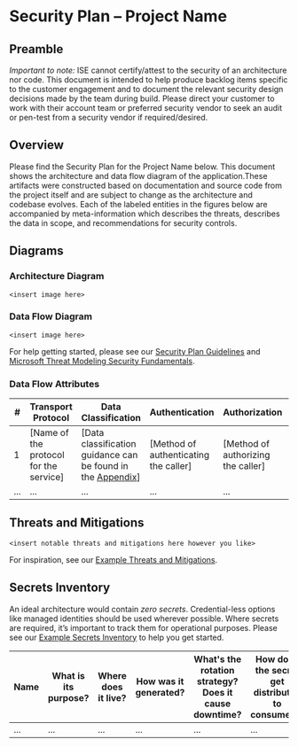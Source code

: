 <!-- ISE Security Checklist Items
Please remove this section before sharing security plan information with your customers.

Complete these tasks and share your progress throughout the engagement at [ISE SecDev Calculator](https://aka.ms/isesecdevcalc).  If guidance is needed on completing the SecureDev checklist items, please see [ISE SecDev Guidance](https://github.com/commercial-software-engineering/ISE-Security-Plan/blob/main/ISE%20Security%20Checklist%20Instructions.md).

- Regularly review security recommendations from Defender for Cloud throughout your engagement as your deploy your code. Remediate findings or create backlog items as appropriate.
- Identify and meet with the customer’s security stakeholder during the start, middle, and end of the engagement. Identify and prioritize security requirements, share progress, and hand off unfinished backlog items.
- Meet with an ISE security champion or a member of the Security Tech Domain to review the design for your solution.
- With the help of a champion or the Security TD, review and identify the elements in this security plan template that will be completed during the engagement. Deliver the completed components of this plan to the customer, ideally by committing it in markdown format to the customer's repo, so that they can integrate it into their threat model(s).
-->
# Security Plan – Project Name

## Preamble

*Important to note:* ISE cannot certify/attest to the security of an architecture nor code. This document is intended to help produce backlog items specific to the customer engagement and to document the relevant security design decisions made by the team during build.
Please direct your customer to work with their account team or preferred security vendor to seek an audit or pen-test from a security vendor if required/desired.

## Overview

Please find the Security Plan for the Project Name below. This document shows the architecture and data flow diagram of the application.These artifacts were constructed based on documentation and source code from the project itself and are subject to change as the architecture and codebase evolves.
Each of the labeled entities in the figures below are accompanied by meta-information which describes the threats, describes the data in scope, and recommendations for security controls.

## Diagrams

### Architecture Diagram

`<insert image here>`

### Data Flow Diagram

`<insert image here>`

For help getting started, please see our [Security Plan Guidelines](https://www.cwcwiki.com/wiki/Security_Plan_Guidelines) and [Microsoft Threat Modeling Security Fundamentals](https://learn.microsoft.com/en-us/training/paths/tm-threat-modeling-fundamentals/).

### Data Flow Attributes
  
| #   | Transport Protocol                     | Data Classification                                                                                                                                           | Authentication                        | Authorization                      | Notes              |
|-----|----------------------------------------|---------------------------------------------------------------------------------------------------------------------------------------------------------------|---------------------------------------|------------------------------------|--------------------|
| 1   | [Name of the protocol for the service] | [Data classification guidance can be found in the [Appendix](https://www.cwcwiki.com/wiki/Security_Plan_Guidelines#Microsoft_Data_Classification_Guidelines)] | [Method of authenticating the caller] | [Method of authorizing the caller] | [Additional Notes] |
| ... | ...                                    | ...                                                                                                                                                           | ...                                   | ...                                | ...                |

## Threats and Mitigations

`<insert notable threats and mitigations here however you like>`

For inspiration, see our [Example Threats and Mitigations](https://www.cwcwiki.com/wiki/Security_Plan_Guidelines#Example_Threats_and_Mitigations).

## Secrets Inventory

An ideal architecture would contain *zero secrets*. Credential-less options like managed identities should be used wherever possible. Where secrets are required, it’s important to track them for operational purposes. Please see our [Example Secrets Inventory](https://www.cwcwiki.com/wiki/Security_Plan_Guidelines#Example_Secrets_Inventory) to help you get started.

| Name | What is its purpose? | Where does it live? | How was it generated? | What's the rotation strategy? Does it cause downtime? | How does the secret get distributed to consumers? | What’s the secret’s lifespan? |
|------|----------------------|---------------------|-----------------------|-------------------------------------------------------|---------------------------------------------------|-------------------------------|
| ...  | ...                  | ...                 | ...                   | ...                                                   | ...                                               | ...                           |
